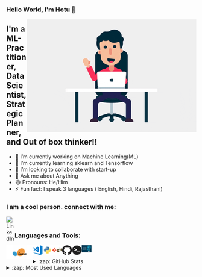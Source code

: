 ### Hello World, I'm Hotu 👋

 <img align="right" alt="GIF" src="https://github.com/HotuRam/HotuRam/blob/main/hello.gif?raw=true" width="450" height="300" />
<!--  <img align="right" alt="GIF" src="https://github.com/HotuRam/HotuRam/blob/main/welcome.gif?raw=true" width="500" height="220" /> -->


## I'm a ML-Practitioner, Data Scientist, Strategic Planner, and Out of box thinker!!


- 🔭 I’m currently working on Machine Learning(ML)
- 🌱 I’m currently learning sklearn and Tensorflow
- 👯 I’m looking to collaborate with start-up
- 💬 Ask me about Anything
- 😄 Pronouns: He/Him
- ⚡ Fun fact: I speak 3 languages ( English, Hindi, Rajasthani)

<!-- - 📫 How to reach me: linkedin - https://www.linkedin.com/in/hotu-ram-a10172204/ -->


### I am a cool person. connect with me:

[<img align="left" alt="LinkedIn" width="22px" src="https://cdn.jsdelivr.net/npm/simple-icons@v3/icons/linkedin.svg" />][linkedin]

<br />

### Languages and Tools:

<img align="left" alt="tableau" width="70" src="https://github.com/HotuRam/HotuRam/blob/main/scikit-learn.png" />
<img align="left" alt="Visual Studio Code" width="26px" src="https://raw.githubusercontent.com/github/explore/80688e429a7d4ef2fca1e82350fe8e3517d3494d/topics/visual-studio-code/visual-studio-code.png" />
<img align="left" alt="python" width="26px" src="https://raw.githubusercontent.com/github/explore/80688e429a7d4ef2fca1e82350fe8e3517d3494d/topics/python/python.png" />
<img align="left" alt="Git" width="26px" src="https://raw.githubusercontent.com/github/explore/80688e429a7d4ef2fca1e82350fe8e3517d3494d/topics/git/git.png" />
<img align="left" alt="GitHub" width="26px" src="https://raw.githubusercontent.com/github/explore/78df643247d429f6cc873026c0622819ad797942/topics/github/github.png" />
<img align="left" alt="Terminal" width="26px" src="https://raw.githubusercontent.com/github/explore/80688e429a7d4ef2fca1e82350fe8e3517d3494d/topics/terminal/terminal.png" />
<img align="left" alt="tableau" width="26px" src="https://github.com/HotuRam/HotuRam/blob/main/ML.png" />

<br />
<br />

<details>
  <summary>:zap: GitHub Stats</summary>

  <img align="left" alt="Hotu's GitHub Stats" src="https://github-readme-stats.vercel.app/api?username=HotuRam&show_icons=true&hide_border=true" />

</details>

<details>
  <summary>:zap: Most Used Languages</summary>

<img align="left" alt="Hotu's GitHub Top Languages" src="https://github-readme-stats.vercel.app/api/top-langs/?username=HotuRam" />

</details>

<!-- [website]: https://holistic-developer.com/ -->
<!-- [youtube]: https: -->
<!-- [instagram]:  -->
[linkedin]: https://www.linkedin.com/in/hotu-ram-a10172204/
<!-- [portfolio]: https://arsentieva.github.io/profile/ -->

<!-- Refernces:-  -->
<!-- 1. Anna Arsentieva (GitHub) -->
<!-- https://github.com/anuraghazra/github-readme-stats
https://github.com/gautamkrishnar/blog-post-workflow
https://github.com/codeSTACKr/codeSTACKr -->
